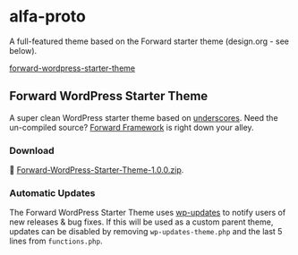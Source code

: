 # alfa-proto
A full-featured theme based on the Forward starter theme (design.org - see below).

[forward-wordpress-starter-theme](https://cloud.githubusercontent.com/assets/1250818/8885259/dc5923d0-3212-11e5-9579-25d6731ba6ca.jpg)

## Forward WordPress Starter Theme

A super clean WordPress starter theme based on [underscores](https://github.com/Automattic/_s). Need the un-compiled source? [Forward Framework](https://github.com/drawbackwards/Forward-Framework) is right down your alley.

### Download

💾 [Forward-WordPress-Starter-Theme-1.0.0.zip](https://github.com/drawbackwards/Forward-WordPress-Starter-Theme/releases/download/v1.0.0/Forward-WordPress-Starter-Theme-1.0.0.zip).

### Automatic Updates

The Forward WordPress Starter Theme uses [wp-updates](http://wp-updates.com) to notify users of new releases & bug fixes. If this will be used as a custom parent theme, updates can be disabled by removing `wp-updates-theme.php` and the last 5 lines from `functions.php`.
